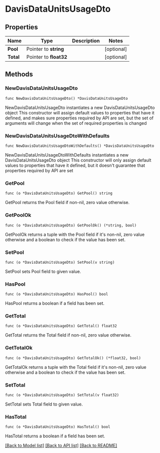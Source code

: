 # DavisDataUnitsUsageDto

## Properties

Name | Type | Description | Notes
------------ | ------------- | ------------- | -------------
**Pool** | Pointer to **string** |  | [optional] 
**Total** | Pointer to **float32** |  | [optional] 

## Methods

### NewDavisDataUnitsUsageDto

`func NewDavisDataUnitsUsageDto() *DavisDataUnitsUsageDto`

NewDavisDataUnitsUsageDto instantiates a new DavisDataUnitsUsageDto object
This constructor will assign default values to properties that have it defined,
and makes sure properties required by API are set, but the set of arguments
will change when the set of required properties is changed

### NewDavisDataUnitsUsageDtoWithDefaults

`func NewDavisDataUnitsUsageDtoWithDefaults() *DavisDataUnitsUsageDto`

NewDavisDataUnitsUsageDtoWithDefaults instantiates a new DavisDataUnitsUsageDto object
This constructor will only assign default values to properties that have it defined,
but it doesn't guarantee that properties required by API are set

### GetPool

`func (o *DavisDataUnitsUsageDto) GetPool() string`

GetPool returns the Pool field if non-nil, zero value otherwise.

### GetPoolOk

`func (o *DavisDataUnitsUsageDto) GetPoolOk() (*string, bool)`

GetPoolOk returns a tuple with the Pool field if it's non-nil, zero value otherwise
and a boolean to check if the value has been set.

### SetPool

`func (o *DavisDataUnitsUsageDto) SetPool(v string)`

SetPool sets Pool field to given value.

### HasPool

`func (o *DavisDataUnitsUsageDto) HasPool() bool`

HasPool returns a boolean if a field has been set.

### GetTotal

`func (o *DavisDataUnitsUsageDto) GetTotal() float32`

GetTotal returns the Total field if non-nil, zero value otherwise.

### GetTotalOk

`func (o *DavisDataUnitsUsageDto) GetTotalOk() (*float32, bool)`

GetTotalOk returns a tuple with the Total field if it's non-nil, zero value otherwise
and a boolean to check if the value has been set.

### SetTotal

`func (o *DavisDataUnitsUsageDto) SetTotal(v float32)`

SetTotal sets Total field to given value.

### HasTotal

`func (o *DavisDataUnitsUsageDto) HasTotal() bool`

HasTotal returns a boolean if a field has been set.


[[Back to Model list]](../README.md#documentation-for-models) [[Back to API list]](../README.md#documentation-for-api-endpoints) [[Back to README]](../README.md)


